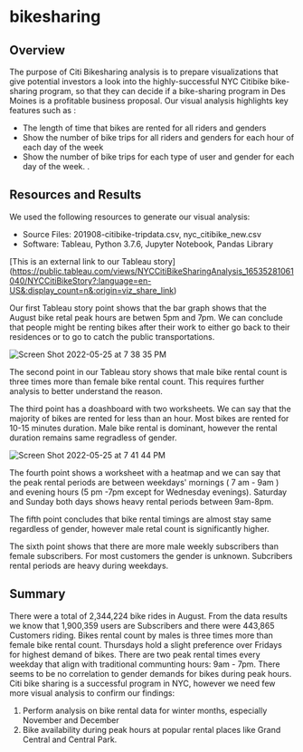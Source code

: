 # bikesharing
## Overview

The purpose of Citi Bikesharing analysis is to prepare visualizations that give potential investors a look into the highly-successful NYC Citibike bike-sharing program, so that they can decide if a bike-sharing program in Des Moines is a profitable business proposal. Our visual analysis highlights key features such as :
* The length of time that bikes are rented for all riders and genders
* Show the number of bike trips for all riders and genders for each hour of each day of the week
* Show the number of bike trips for each type of user and gender for each day of the week.
.
## Resources and Results
We used the following resources to generate our visual analysis:

* Source Files: 201908-citibike-tripdata.csv, nyc_citibike_new.csv
* Software: Tableau, Python 3.7.6, Jupyter Notebook, Pandas Library

[This is an external link to our Tableau story] (https://public.tableau.com/views/NYCCitiBikeSharingAnalysis_16535281061040/NYCCitiBikeStory?:language=en-US&:display_count=n&:origin=viz_share_link) 

Our first Tableau story point shows that the bar graph shows that the August bike retal peak hours are betwen 5pm and 7pm.  We can conclude that people might be renting bikes after their work to either go back to their residences or to go to catch the public transportations.

![Screen Shot 2022-05-25 at 7 38 35 PM](https://user-images.githubusercontent.com/98566486/170386610-259517af-2fd8-48a4-86e6-0b2ca59194e5.png)

The second point in our Tableau story shows that male bike rental count is three times more than female bike rental count.  This requires further analysis to better understand the reason.

The third point has a doashboard with two worksheets.  We can say that the majority of bikes are rented for less than an hour.  Most bikes are rented for 10-15 minutes duration.  Male bike rental is dominant, however the rental duration remains same regradless of gender.

![Screen Shot 2022-05-25 at 7 41 44 PM](https://user-images.githubusercontent.com/98566486/170386871-59426e97-953a-4f21-9714-9341ce09b8a0.png)

The fourth point shows a worksheet with a heatmap and we can say that the peak rental periods are between weekdays' mornings ( 7 am - 9am ) and evening hours (5 pm -7pm except for Wednesday evenings).  Saturday and Sunday both days shows heavy rental periods between 9am-8pm.

The fifth point concludes that bike rental timings are almost stay same regardless of gender, however male retal count is significantly higher.

The sixth point shows that there are more male weekly subscribers than female subscribers.  For most customers the gender is unknown.  Subcribers rental periods are heavy during weekdays.  

## Summary
There were a total of 2,344,224 bike rides in August. From the data results we know that 1,900,359 users are Subscribers and there were 443,865 Customers riding.  Bikes rental count by males is three times more than female bike rental count.  Thursdays hold a slight preference over Fridays for highest demand of bikes. There are two peak rental times every weekday that align with traditional communting hours: 9am - 7pm.  There seems to be no correlation to gender demands for bikes during peak hours.  Citi bike sharing is a successful program in NYC, however we need few more visual analysis to confirm our findings:

1. Perform analysis on bike rental data for winter months, especially November and December
2. Bike availability during peak hours at popular rental places like Grand Central and Central Park.


